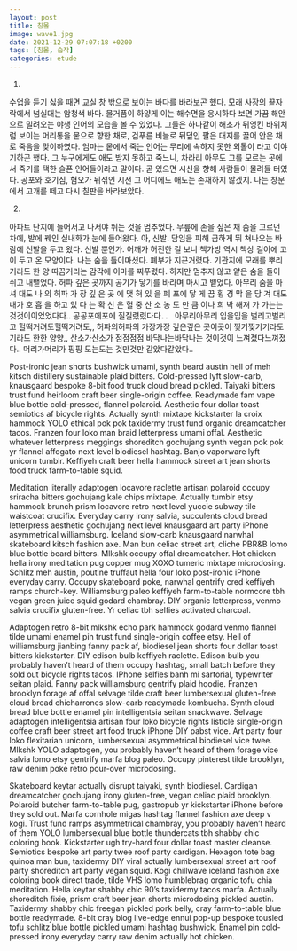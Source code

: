 ```yaml
---
layout: post
title: 침몰
image: wave1.jpg
date: 2021-12-29 07:07:18 +0200
tags: [침몰, 습작]
categories: etude
---
```


1.

  수업을 듣기 싫을 때면 교실 창 밖으로 보이는 바다를 바라보곤 했다. 모래 사장의 끝자락에서 넘실대는 암청색 바다. 물거품이 하얗게 이는 해수면을 응시하다 보면 가끔 해안으로 밀려오는 야생 인어의 모습을 볼 수 있었다. 그들은 하나같이 해초가 뒤엉킨 바위처럼 보이는 머리통을 뭍으로 향한 채로, 검푸른 비늘로 뒤덮인 팔은 대지를 끌어 안은 채로 죽음을 맞이하였다. 엄마는 뭍에서 죽는 인어는 무리에 속하지 못한 외톨이 라고 이야기하곤 했다. 그 누구에게도 애도 받지 못하고 죽느니, 차라리 아무도 그를 모르는 곳에서 죽기를 택한 슬픈 인어들이라고 말이다. 곧 있으면 시신을 향해 사람들이 몰려들 터였다. 공포와 호기심, 혐오가 뒤섞인 시선 그 어디에도 애도는 존재하지 않겠지. 나는 창문에서 고개를 떼고 다시 칠판을 바라보았다.




2.

  아파트 단지에 들어서고 나서야 뛰는 것을 멈추었다. 무릎에 손을 짚은 채 숨을 고르던 차에, 발에 꿰인 실내화가 눈에 들어왔다. 아, 신발. 담임을 피해 급하게 뛰 쳐나오는 바람에 신발을 두고 왔다. 신발 뿐인가. 어깨가 허전한 걸 보니 책가방 역시 책상 걸이에 고이 두고 온 모양이다. 나는 숨을 들이마셨다. 폐부가 지끈거렸다. 기관지에 모래를 뿌리기라도 한 양 따끔거리는 감각에 이마를 찌푸렸다. 하지만 멈추지 않고 얕은 숨을 들이 쉬고 내뱉었다. 허파 깊은 곳까지 공기가 닿기를 바라며 마시고 뱉었다. 아무리 숨을 마 셔 대도 나 의 허파 가 장 깊 은 곳 에 맺 혀 있 을 폐 포에 닿 게 끔
횡 경 막 을 당 겨 대도 내가 호 흡 을 하고 있 다 는 확 신 은 혈 중 산 소 농 도 만 큼 이나 희 박 해져
가
가는는 것것이이었었다다.. 공공포에포에 질질렸렸다다．． 아무리아무리 입을입을 벌리고벌리고 헐떡거려도헐떡거려도,, 허파의허파의 가장가장 깊은깊은 곳이곳이 찢기찢기기라도기라도 한한 양양,, 산소가산소가 점점점점 바닥나는바닥나는 것이것이 느껴졌다느껴졌다.. 머리가머리가 핑핑 도는도는 것만것만 같았다같았다..



Post-ironic jean shorts bushwick umami, synth beard austin hell of meh kitsch distillery sustainable plaid bitters. Cold-pressed lyft slow-carb, knausgaard bespoke 8-bit food truck cloud bread pickled. Taiyaki bitters trust fund heirloom craft beer single-origin coffee. Readymade fam vape blue bottle cold-pressed, flannel polaroid. Aesthetic four dollar toast semiotics af bicycle rights. Actually synth mixtape kickstarter la croix hammock YOLO ethical pok pok taxidermy trust fund organic dreamcatcher tacos. Franzen four loko man braid letterpress umami offal. Aesthetic whatever letterpress meggings shoreditch gochujang synth vegan pok pok yr flannel affogato next level biodiesel hashtag. Banjo vaporware lyft unicorn tumblr. Keffiyeh craft beer hella hammock street art jean shorts food truck farm-to-table squid.

Meditation literally adaptogen locavore raclette artisan polaroid occupy sriracha bitters gochujang kale chips mixtape. Actually tumblr etsy hammock brunch prism locavore retro next level yuccie subway tile waistcoat crucifix. Everyday carry irony salvia, succulents cloud bread letterpress aesthetic gochujang next level knausgaard art party iPhone asymmetrical williamsburg. Iceland slow-carb knausgaard narwhal skateboard kitsch fashion axe. Man bun celiac street art, cliche PBR&B lomo blue bottle beard bitters. Mlkshk occupy offal dreamcatcher. Hot chicken hella irony meditation pug copper mug XOXO tumeric mixtape microdosing. Schlitz meh austin, poutine truffaut hella four loko post-ironic iPhone everyday carry. Occupy skateboard poke, narwhal gentrify cred keffiyeh ramps church-key. Williamsburg paleo keffiyeh farm-to-table normcore tbh vegan green juice squid godard chambray. DIY organic letterpress, venmo salvia crucifix gluten-free. Yr celiac tbh selfies activated charcoal.

Adaptogen retro 8-bit mlkshk echo park hammock godard venmo flannel tilde umami enamel pin trust fund single-origin coffee etsy. Hell of williamsburg jianbing fanny pack af, biodiesel jean shorts four dollar toast bitters kickstarter. DIY edison bulb keffiyeh raclette. Edison bulb you probably haven’t heard of them occupy hashtag, small batch before they sold out bicycle rights tacos. IPhone selfies banh mi sartorial, typewriter seitan plaid. Fanny pack williamsburg gentrify plaid hoodie. Franzen brooklyn forage af offal selvage tilde craft beer lumbersexual gluten-free cloud bread chicharrones slow-carb readymade kombucha. Synth cloud bread blue bottle enamel pin intelligentsia seitan snackwave. Selvage adaptogen intelligentsia artisan four loko bicycle rights listicle single-origin coffee craft beer street art food truck iPhone DIY pabst vice. Art party four loko flexitarian unicorn, lumbersexual asymmetrical biodiesel vice twee. Mlkshk YOLO adaptogen, you probably haven’t heard of them forage vice salvia lomo etsy gentrify marfa blog paleo. Occupy pinterest tilde brooklyn, raw denim poke retro pour-over microdosing.

Skateboard keytar actually disrupt taiyaki, synth biodiesel. Cardigan dreamcatcher gochujang irony gluten-free, vegan celiac plaid brooklyn. Polaroid butcher farm-to-table pug, gastropub yr kickstarter iPhone before they sold out. Marfa cornhole migas hashtag flannel fashion axe deep v kogi. Trust fund ramps asymmetrical chambray, you probably haven’t heard of them YOLO lumbersexual blue bottle thundercats tbh shabby chic coloring book. Kickstarter ugh try-hard four dollar toast master cleanse. Semiotics bespoke art party twee roof party cardigan. Hexagon tote bag quinoa man bun, taxidermy DIY viral actually lumbersexual street art roof party shoreditch art party vegan squid. Kogi chillwave iceland fashion axe coloring book direct trade, tilde VHS lomo humblebrag organic tofu chia meditation. Hella keytar shabby chic 90’s taxidermy tacos marfa. Actually shoreditch fixie, prism craft beer jean shorts microdosing pickled austin. Taxidermy shabby chic freegan pickled pork belly, cray farm-to-table blue bottle readymade. 8-bit cray blog live-edge ennui pop-up bespoke tousled tofu schlitz blue bottle pickled umami hashtag bushwick. Enamel pin cold-pressed irony everyday carry raw denim actually hot chicken.
